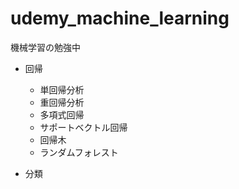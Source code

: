 # udemy_machine_learning
機械学習の勉強中
- 回帰
  - 単回帰分析
  - 重回帰分析
  - 多項式回帰
  - サポートベクトル回帰
  - 回帰木
  - ランダムフォレスト
  
- 分類

